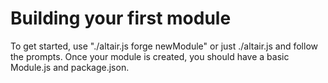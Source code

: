 # Building your first module
To get started, use "./altair.js forge newModule" or just ./altair.js and follow the prompts. Once your module is
created, you should have a basic Module.js and package.json.